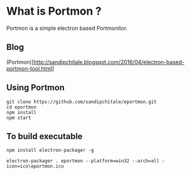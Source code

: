 # What is Portmon ?

Portmon is a simple electron based Portmonitor.

## Blog

(Portmon)[http://sandipchitale.blogspot.com/2016/04/electron-based-portmon-tool.html]

## Using Portmon

```
git clone https://github.com/sandipchitale/eportmon.git
cd eportmon
npm install
npm start
```

## To build executable

```
npm install electron-packager -g

electron-packager . eportmon --platform=win32 --arch=all -icon=ico\eportmon.ico
```
